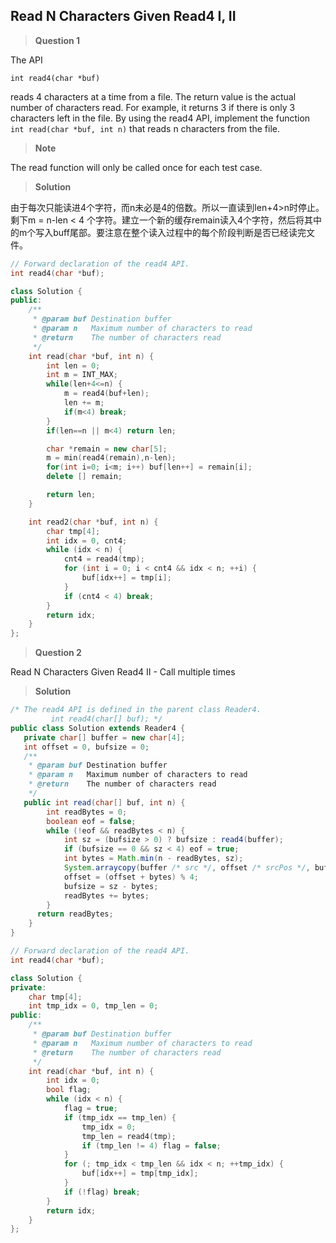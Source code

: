 ## Read N Characters Given Read4 I, II
>**Question 1**

The API  

`int read4(char *buf)`

reads 4 characters at a time from a file.
The return value is the actual number of characters read. For example, it returns 3 if there is only 3 characters left in the file.
By using the read4 API, implement the function `int read(char *buf, int n)` that reads n characters from the file.

>**Note**

The read function will only be called once for each test case.


>**Solution**

由于每次只能读进4个字符，而n未必是4的倍数。所以一直读到len+4>n时停止。剩下m = n-len < 4 个字符。建立一个新的缓存remain读入4个字符，然后将其中的m个写入buff尾部。要注意在整个读入过程中的每个阶段判断是否已经读完文件。

```c++
// Forward declaration of the read4 API.
int read4(char *buf);

class Solution {
public:
    /**
     * @param buf Destination buffer
     * @param n   Maximum number of characters to read
     * @return    The number of characters read
     */
    int read(char *buf, int n) {
        int len = 0;
        int m = INT_MAX;
        while(len+4<=n) {
            m = read4(buf+len);
            len += m;
            if(m<4) break;
        }
        if(len==n || m<4) return len;

        char *remain = new char[5];
        m = min(read4(remain),n-len);
        for(int i=0; i<m; i++) buf[len++] = remain[i];
        delete [] remain;

        return len;
    }

    int read2(char *buf, int n) {
        char tmp[4];
        int idx = 0, cnt4;
        while (idx < n) {
            cnt4 = read4(tmp);
            for (int i = 0; i < cnt4 && idx < n; ++i) {
                buf[idx++] = tmp[i];
            }
            if (cnt4 < 4) break;
        }
        return idx;
    }
};
```

>**Question 2**

Read N Characters Given Read4 II - Call multiple times

>**Solution**

```java
/* The read4 API is defined in the parent class Reader4.
         int read4(char[] buf); */
public class Solution extends Reader4 {
   private char[] buffer = new char[4];
   int offset = 0, bufsize = 0;
   /**
    * @param buf Destination buffer
    * @param n   Maximum number of characters to read
    * @return    The number of characters read
    */
   public int read(char[] buf, int n) {
        int readBytes = 0;
        boolean eof = false;
        while (!eof && readBytes < n) {
            int sz = (bufsize > 0) ? bufsize : read4(buffer);
            if (bufsize == 0 && sz < 4) eof = true;
            int bytes = Math.min(n - readBytes, sz);
            System.arraycopy(buffer /* src */, offset /* srcPos */, buf /* dest */, readBytes /* destPos */, bytes /* length */);
            offset = (offset + bytes) % 4;
            bufsize = sz - bytes;
            readBytes += bytes;
        }
      return readBytes;
    }
}
```

```c++
// Forward declaration of the read4 API.
int read4(char *buf);

class Solution {
private:
    char tmp[4];
    int tmp_idx = 0, tmp_len = 0;
public:
    /**
     * @param buf Destination buffer
     * @param n   Maximum number of characters to read
     * @return    The number of characters read
     */
    int read(char *buf, int n) {
        int idx = 0;
        bool flag;
        while (idx < n) {
            flag = true;
            if (tmp_idx == tmp_len) {
                tmp_idx = 0;
                tmp_len = read4(tmp);
                if (tmp_len != 4) flag = false;
            }
            for (; tmp_idx < tmp_len && idx < n; ++tmp_idx) {
                buf[idx++] = tmp[tmp_idx];
            }
            if (!flag) break;
        }
        return idx;
    }
};
```
